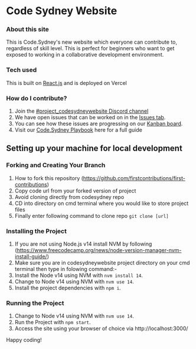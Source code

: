 # Code Sydney Website

### About this site

This is Code.Sydney's new website which everyone can contribute to, regardless of skill level. This is perfect for beginners who want to get exposed to working in a collaborative development environment.

### Tech used

This is built on [React.js](https://reactjs.org/) and is deployed on Vercel

### How do I contribute?

1. Join the [#project_codesydneywebsite Discord channel](https://discordapp.com/channels/1041795715757789204/1043385733085413396)
2. We have open issues that can be worked on in the [Issues tab](https://github.com/codesydney/codesydneywebsite/issues).
3. You can see how these issues are progressing on our [Kanban board](https://github.com/codesydney/codesydneywebsite/projects/1).
4. Visit our [Code.Sydney Playbook](https://code-sydney-playbook.vercel.app/docs/pull-request) here for a full guide

## Setting up your machine for local development

### Forking and Creating Your Branch

1. How to fork this repository (https://github.com/firstcontributions/first-contributions)
2. Copy code url from your forked version of project
3. Avoid cloning directly from codesydney repo
4. CD into directory on cmd terminal where you would like to store project files
5. Finally enter following command to clone repo `git clone [url]`

### Installing the Project

1. If you are not using Node.js v14 install NVM by following (https://www.freecodecamp.org/news/node-version-manager-nvm-install-guide/)
2. Make sure you are in codesydneywebsite project directory on your cmd terminal then type in folowing command:-
3. Install the Node v14 using NVM with `nvm install 14`.
4. Change to Node v14 using NVM with `nvm use 14`.
5. Install the project dependencies with `npm i`.

### Running the Project

1. Change to Node v14 using NVM with `nvm use 14`.
2. Run the Project with `npm start`.
3. Access the site using your browser of choice via http://localhost:3000/

Happy coding!
